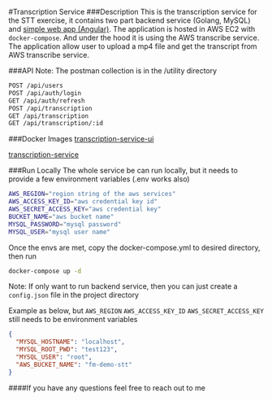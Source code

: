 #Transcription Service
###Description
This is the transcription service for the STT exercise,
it contains two part backend service (Golang, MySQL) and [simple web app (Angular)][l3].
The application is hosted in AWS EC2 with `docker-compose`. 
And under the hood it is using the AWS transcribe service.
The application allow user to upload a mp4 file and get the transcript from AWS transcribe service.

###API
Note: The postman collection is in the /utility directory

```sh
POST /api/users    
POST /api/auth/login
GET /api/auth/refresh  
POST /api/transcription
GET /api/transcription
GET /api/transcription/:id
```

###Docker Images
[transcription-service-ui][l1]

[transcription-service][l2]


[l1]: <https://hub.docker.com/repository/docker/daomaster/transcribe-service-ui>
[l2]: <https://hub.docker.com/repository/docker/daomaster/transcribe-service>
[l3]: <https://github.com/Daomaster/transcribe-service-ui>

###Run Locally
The whole service be can run locally, but it needs to provide a few environment variables (.env works also)
```bash
AWS_REGION="region string of the aws services"
AWS_ACCESS_KEY_ID="aws credential key id"
AWS_SECRET_ACCESS_KEY="aws credential key"
BUCKET_NAME="aws bucket name"
MYSQL_PASSWORD="mysql password"
MYSQL_USER="mysql user name"
```

Once the envs are met, copy the docker-compose.yml to desired directory,
then run
```bash
docker-compose up -d
```

Note: If only want to run backend service, then you can just create a `config.json` file in the project directory

Example as below, but `AWS_REGION` `AWS_ACCESS_KEY_ID` `AWS_SECRET_ACCESS_KEY` still needs to be environment variables
```json
{
  "MYSQL_HOSTNAME": "localhost",
  "MYSQL_ROOT_PWD": "test123",
  "MYSQL_USER": "root",
  "AWS_BUCKET_NAME": "fm-demo-stt"
}
```

####If you have any questions feel free to reach out to me
